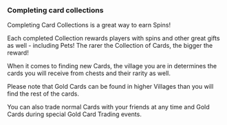 ### Completing card collections
Completing Card Collections is a great way to earn Spins!

Each completed Collection rewards players with spins and other great gifts as well - including Pets! The rarer the Collection of Cards, the bigger the reward!

When it comes to finding new Cards, the village you are in determines the cards you will receive from chests and their rarity as well. 

Please note that Gold Cards can be found in higher Villages than you will find the rest of the cards. 

You can also trade normal Cards with your friends at any time and Gold Cards during special Gold Card Trading events. 


